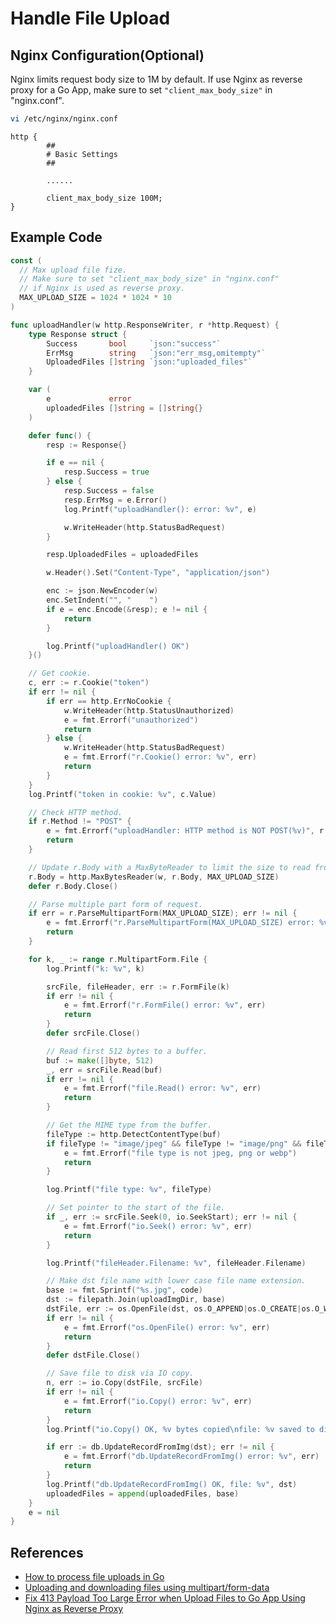 # Handle File Upload

## Nginx Configuration(Optional)
Nginx limits request body size to 1M by default.
If use Nginx as reverse proxy for a Go App, make sure to set `"client_max_body_size"` in "nginx.conf".

```bash
vi /etc/nginx/nginx.conf
```

```
http {
        ##
        # Basic Settings
        ##

        ......

        client_max_body_size 100M;
}

```

## Example Code

```go
const (
  // Max upload file fize.
  // Make sure to set "client_max_body_size" in "nginx.conf"
  // if Nginx is used as reverse proxy.
  MAX_UPLOAD_SIZE = 1024 * 1024 * 10
)

func uploadHandler(w http.ResponseWriter, r *http.Request) {
	type Response struct {
		Success       bool     `json:"success"`
		ErrMsg        string   `json:"err_msg,omitempty"`
		UploadedFiles []string `json:"uploaded_files"`
	}

	var (
		e             error
		uploadedFiles []string = []string{}
	)

	defer func() {
		resp := Response{}

		if e == nil {
			resp.Success = true
		} else {
			resp.Success = false
			resp.ErrMsg = e.Error()
			log.Printf("uploadHandler(): error: %v", e)

			w.WriteHeader(http.StatusBadRequest)
		}

		resp.UploadedFiles = uploadedFiles

		w.Header().Set("Content-Type", "application/json")

		enc := json.NewEncoder(w)
		enc.SetIndent("", "    ")
		if e = enc.Encode(&resp); e != nil {
			return
		}

		log.Printf("uploadHandler() OK")
	}()

	// Get cookie.
	c, err := r.Cookie("token")
	if err != nil {
		if err == http.ErrNoCookie {
			w.WriteHeader(http.StatusUnauthorized)
			e = fmt.Errorf("unauthorized")
			return
		} else {
			w.WriteHeader(http.StatusBadRequest)
			e = fmt.Errorf("r.Cookie() error: %v", err)
			return
		}
	}
	log.Printf("token in cookie: %v", c.Value)

	// Check HTTP method.
	if r.Method != "POST" {
		e = fmt.Errorf("uploadHandler: HTTP method is NOT POST(%v)", r.Method)
		return
	}

	// Update r.Body with a MaxByteReader to limit the size to read from upload file.
	r.Body = http.MaxBytesReader(w, r.Body, MAX_UPLOAD_SIZE)
	defer r.Body.Close()

	// Parse multiple part form of request.
	if err = r.ParseMultipartForm(MAX_UPLOAD_SIZE); err != nil {
		e = fmt.Errorf("r.ParseMultipartForm(MAX_UPLOAD_SIZE) error: %v", err)
		return
	}

	for k, _ := range r.MultipartForm.File {
		log.Printf("k: %v", k)

		srcFile, fileHeader, err := r.FormFile(k)
		if err != nil {
			e = fmt.Errorf("r.FormFile() error: %v", err)
			return
		}
		defer srcFile.Close()

		// Read first 512 bytes to a buffer.
		buf := make([]byte, 512)
		_, err = srcFile.Read(buf)
		if err != nil {
			e = fmt.Errorf("file.Read() error: %v", err)
			return
		}

		// Get the MIME type from the buffer.
		fileType := http.DetectContentType(buf)
		if fileType != "image/jpeg" && fileType != "image/png" && fileType != "image/webp" {
			e = fmt.Errorf("file type is not jpeg, png or webp")
			return
		}

		log.Printf("file type: %v", fileType)

		// Set pointer to the start of the file.
		if _, err := srcFile.Seek(0, io.SeekStart); err != nil {
			e = fmt.Errorf("io.Seek() error: %v", err)
			return
		}

		log.Printf("fileHeader.Filename: %v", fileHeader.Filename)

		// Make dst file name with lower case file name extension.
		base := fmt.Sprintf("%s.jpg", code)
		dst := filepath.Join(uploadImgDir, base)
		dstFile, err := os.OpenFile(dst, os.O_APPEND|os.O_CREATE|os.O_WRONLY, 0644)
		if err != nil {
			e = fmt.Errorf("os.OpenFile() error: %v", err)
			return
		}
		defer dstFile.Close()

		// Save file to disk via IO copy.
		n, err := io.Copy(dstFile, srcFile)
		if err != nil {
			e = fmt.Errorf("io.Copy() error: %v", err)
			return
		}
		log.Printf("io.Copy() OK, %v bytes copied\nfile: %v saved to disk OK", n, fileHeader.Filename)

		if err := db.UpdateRecordFromImg(dst); err != nil {
			e = fmt.Errorf("db.UpdateRecordFromImg() error: %v", err)
			return
		}
		log.Printf("db.UpdateRecordFromImg() OK, file: %v", dst)
		uploadedFiles = append(uploadedFiles, base)
	}
	e = nil
}

```

## References
* [How to process file uploads in Go](https://freshman.tech/file-upload-golang/)
* [Uploading and downloading files using multipart/form-data](https://www.sobyte.net/post/2022-03/go-multipart-form-data/)
* [Fix 413 Payload Too Large Error when Upload Files to Go App Using Nginx as Reverse Proxy](https://github.com/northbright/Notes/blob/master/nginx/fix-413-payload-too-large-error-when-upload-files-to-go-server-using-nginx-as-reverse-proxy.md)
